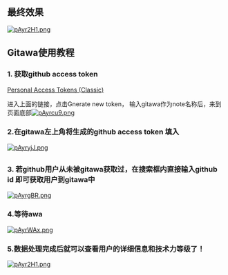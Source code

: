 
## 最终效果

[![pAyr2H1.png](https://s21.ax1x.com/2024/11/07/pAyr2H1.png)](https://imgse.com/i/pAyr2H1)

## Gitawa使用教程

### 1. 获取github access token
[Personal Access Tokens (Classic)](https://github.com/settings/tokens)

 进入上面的链接，点击Gnerate new token，
 输入gitawa作为note名称后，来到页面底部[![pAyrcu9.png](https://s21.ax1x.com/2024/11/07/pAyrcu9.png)](https://imgse.com/i/pAyrcu9)
 
### 2.在gitawa左上角将生成的github access token 填入
[![pAyryjJ.png](https://s21.ax1x.com/2024/11/07/pAyryjJ.png)](https://imgse.com/i/pAyryjJ)
##
### 3. 若github用户从未被gitawa获取过，在搜索框内直接输入github id 即可获取用户到gitawa中
[![pAyrgBR.png](https://s21.ax1x.com/2024/11/07/pAyrgBR.png)](https://imgse.com/i/pAyrgBR)
### 4.等待awa
[![pAyrWAx.png](https://s21.ax1x.com/2024/11/07/pAyrWAx.png)](https://imgse.com/i/pAyrWAx)
### 5.数据处理完成后就可以查看用户的详细信息和技术力等级了！
[![pAyr2H1.png](https://s21.ax1x.com/2024/11/07/pAyr2H1.png)](https://imgse.com/i/pAyr2H1)
